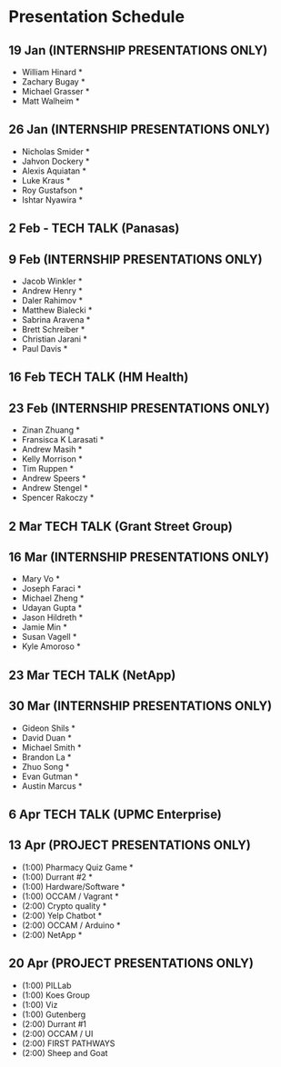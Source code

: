 # Presentation Schedule

## 19 Jan (INTERNSHIP PRESENTATIONS ONLY)
- William Hinard *
- Zachary Bugay *
- Michael Grasser *
- Matt Walheim *

## 26 Jan (INTERNSHIP PRESENTATIONS ONLY)
- Nicholas Smider *
- Jahvon Dockery *
- Alexis Aquiatan *
- Luke Kraus *
- Roy Gustafson *
- Ishtar Nyawira *

## 2 Feb - TECH TALK (Panasas)

## 9 Feb (INTERNSHIP PRESENTATIONS ONLY)
- Jacob Winkler *
- Andrew Henry *
- Daler Rahimov *
- Matthew Bialecki *
- Sabrina Aravena *
- Brett Schreiber *
- Christian Jarani *
- Paul Davis *

## 16 Feb TECH TALK (HM Health)

## 23 Feb (INTERNSHIP PRESENTATIONS ONLY)
- Zinan Zhuang *
- Fransisca K Larasati *
- Andrew Masih *
- Kelly Morrison *
- Tim Ruppen *
- Andrew Speers *
- Andrew Stengel *
- Spencer Rakoczy *

## 2 Mar TECH TALK (Grant Street Group)

## 16 Mar (INTERNSHIP PRESENTATIONS ONLY)
- Mary Vo *
- Joseph Faraci *
- Michael Zheng *
- Udayan Gupta *
- Jason Hildreth *
- Jamie Min *
- Susan Vagell *
- Kyle Amoroso *

## 23 Mar TECH TALK (NetApp)

## 30 Mar (INTERNSHIP PRESENTATIONS ONLY)
- Gideon Shils *
- David Duan *
- Michael Smith *
- Brandon La *	
- Zhuo Song *
- Evan Gutman *
- Austin Marcus *

## 6 Apr TECH TALK (UPMC Enterprise)

## 13 Apr (PROJECT PRESENTATIONS ONLY)
- (1:00) Pharmacy Quiz Game *
- (1:00) Durrant #2 *
- (1:00) Hardware/Software *
- (1:00) OCCAM / Vagrant *
- (2:00) Crypto quality *
- (2:00) Yelp Chatbot *
- (2:00) OCCAM / Arduino *
- (2:00) NetApp *

## 20 Apr (PROJECT PRESENTATIONS ONLY)
- (1:00) PILLab
- (1:00) Koes Group
- (1:00) Viz
- (1:00) Gutenberg
- (2:00) Durrant #1
- (2:00) OCCAM / UI
- (2:00) FIRST PATHWAYS
- (2:00) Sheep and Goat